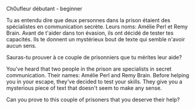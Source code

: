 Ch0ufleur débutant - beginner

Tu as entendu dire que deux personnes dans la prison étaient des spécialistes en communication secrète. Leurs noms: Amélie Perl et Remy Brain. Avant de t'aider dans ton évasion, ils ont décidé de tester tes capacités. Ils te donnent un mystérieux bout de texte qui semble n'avoir aucun sens.

Sauras-tu prouver à ce couple de prisonniers que tu mérites leur aide?

You've heard that two people in the prison are specialists in secret communication. Their names: Amélie Perl and Remy Brain. Before helping you in your escape, they've decided to test your skills. They give you a mysterious piece of text that doesn't seem to make any sense.

Can you prove to this couple of prisoners that you deserve their help?
